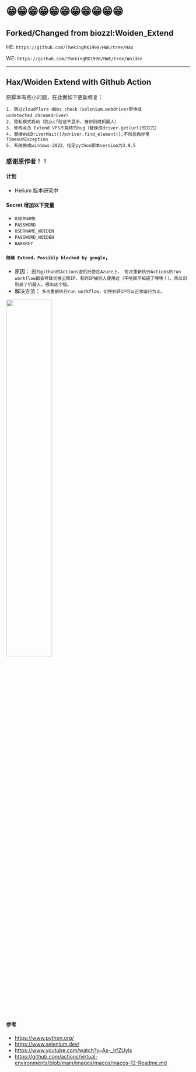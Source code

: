 # 😁😁😁😁😁😁😁😁😁😁😁
##  Forked/Changed from biozzl:Woiden_Extend

HE: `https://github.com/ThekingMX1998/HWE/tree/Hax`

WE: `https://github.com/ThekingMX1998/HWE/tree/Woiden`

-----------------------------------------------------------

## Hax/Woiden Extend with Github Action


原脚本有些小问题，在此做如下更新修复：
~~~~~~~~~~~~~~~~~~~~~~~~~~~~~~~~~~~~~~~~~~~~~~~~~~~~~~~~~~~~~~~
1. 跳过cloudflare ddos check（selenium.webdriver更换成undetected_chromedriver）
2. 隐私模式启动（防止cf验证不显示，被识别成机器人）
3. 修改点击 Extend VPS不跳转的bug（替换成driver.get(url)的方式）
4. 替换WebDriverWait()为driver.find_element(),不然总抛异常TimeoutException
5. 系统换成windows-2022，指定python脚本version为3.9.5
~~~~~~~~~~~~~~~~~~~~~~~~~~~~~~~~~~~~~~~~~~~~~~~~~~~~~~~~~~~~~~~

### 感谢原作者！！

#### 计划
- Helium 版本研究中

#### Secret 增加以下变量
- ```USERNAME```
- ```PASSWORD```
- ```USERNAME_WOIDEN```
- ```PASSWORD_WOIDEN```
- ```BARKKEY```

#### ```随缘 Extend，Possibly blocked by google```，
- 原因： 
```因为github的Actions虚机托管在Azure上， 每次重新执行Actions的run workflow都会导致切换公网IP，有的IP被别人使用过（干啥就不知道了嘿嘿！），所以识别成了机器人，报出这个错。```
- 解决方法：
```多次重新执行run workflow，切换到好IP可以正常运行为止。```
<img src=./result.jpg width=50% />

#### 参考
- https://www.python.org/
- https://www.selenium.dev/
- https://www.youtube.com/watch?v=As-_hfZUyIs
- https://github.com/actions/virtual-environments/blob/main/images/macos/macos-12-Readme.md
